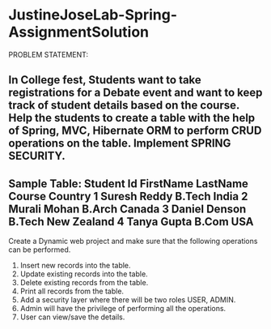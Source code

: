 # JustineJoseLab-Spring-AssignmentSolution
PROBLEM STATEMENT:

In College fest, Students want to take registrations for a Debate event and want to keep track of student details based on the course. Help the students to create a table with the help of Spring, MVC, Hibernate ORM to perform CRUD operations on the table.
Implement SPRING SECURITY.
----------------------------------------------------------------------------------------------------------------------------------------------------------------------
Sample Table:
Student Id FirstName LastName Course Country
1 Suresh Reddy B.Tech India
2 Murali Mohan B.Arch Canada
3 Daniel Denson B.Tech New Zealand
4 Tanya Gupta B.Com USA
------------------------------------------------------------------------------------------------
Create a Dynamic web project and make sure that the following operations can be performed.
1. Insert new records into the table.
2. Update existing records into the table.
3. Delete existing records from the table.
4. Print all records from the table.
5. Add a security layer where there will be two roles USER, ADMIN.
6. Admin will have the privilege of performing all the operations.
7. User can view/save the details.
